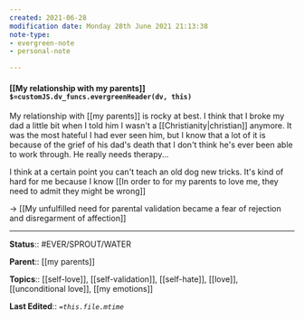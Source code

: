 ```yaml
---
created: 2021-06-28
modification date: Monday 28th June 2021 21:13:38
note-type: 
- evergreen-note
- personal-note

---
```


#### [[My relationship with my parents]] `$=customJS.dv_funcs.evergreenHeader(dv, this)`

My relationship with [[my parents]] is rocky at best. I think that I broke my dad a little bit when I told him I wasn't a [[Christianity|christian]] anymore. It was the most hateful I had ever seen him, but I know that a lot of it is because of the grief of his dad's death that I don't think he's ever been able to work through. He really needs therapy... 

I think at a certain point you can't teach an old dog new tricks. It's kind of hard for me because I know [[In order to for my parents to love me, they need to admit they might be wrong]]

 -> [[My unfulfilled need for parental validation became a fear of rejection and disregarment of affection]]

---

**Status**:: #EVER/SPROUT/WATER 

**Parent**:: [[my parents]]

**Topics**::  [[self-love]], [[self-validation]], [[self-hate]], [[love]], [[unconditional love]], [[my emotions]]

**Last Edited**:: *`=this.file.mtime`*